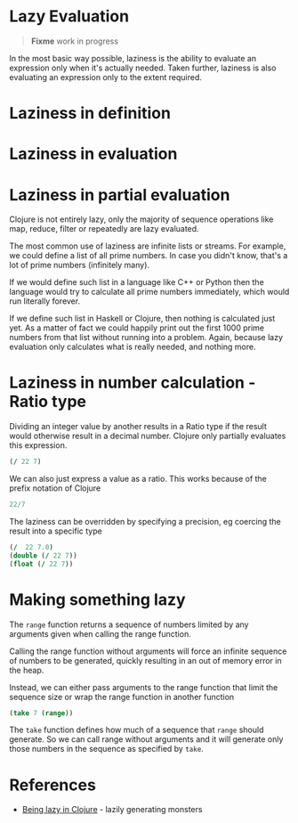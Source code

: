 # Lazy Evaluation

> **Fixme** work in progress

In the most basic way possible, laziness is the ability to evaluate an expression only when it's actually needed.  Taken further, laziness is also evaluating an expression only to the extent required.



# Laziness in definition




# Laziness in evaluation



# Laziness in partial evaluation



Clojure is not entirely lazy, only the majority of sequence operations like map, reduce, filter or repeatedly are lazy evaluated.

The most common use of laziness are infinite lists or streams. For example, we could define a list of all prime numbers. In case you didn't know, that's a lot of prime numbers (infinitely many).

If we would define such list in a language like C++ or Python then the language would try to calculate all prime numbers immediately, which would run literally forever.

If we define such list in Haskell or Clojure, then nothing is calculated just yet. As a matter of fact we could happily print out the first 1000 prime numbers from that list without running into a problem. Again, because lazy evaluation only calculates what is really needed, and nothing more.




# Laziness in number calculation - Ratio type

Dividing an integer value by another results in a Ratio type if the result would otherwise result in a decimal number.  Clojure only partially evaluates this expression.

```clojure
(/ 22 7)
```

We can also just express a value as a ratio.  This works because of the prefix notation of Clojure

```clojure
22/7
```

The laziness can be overridden by specifying a precision, eg coercing the result into a specific type

```clojure
(/  22 7.0)
(double (/ 22 7))
(float (/ 22 7))
```

# Making something lazy

The `range` function returns a sequence of numbers limited by any arguments given when calling the range function.

Calling the range function without arguments will force an infinite sequence of numbers to be generated, quickly resulting in an out of memory error in the heap.

Instead, we can either pass arguments to the range function that limit the sequence size or wrap the range function in another function

```clojure
(take 7 (range))
```

The `take` function defines how much of a sequence that `range` should generate.  So we can call range without arguments and it will generate only those numbers in the sequence as specified by `take`.



# References
* [Being lazy in Clojure](http://noobtuts.com/clojure/being-lazy-in-clojure) - lazily generating monsters
